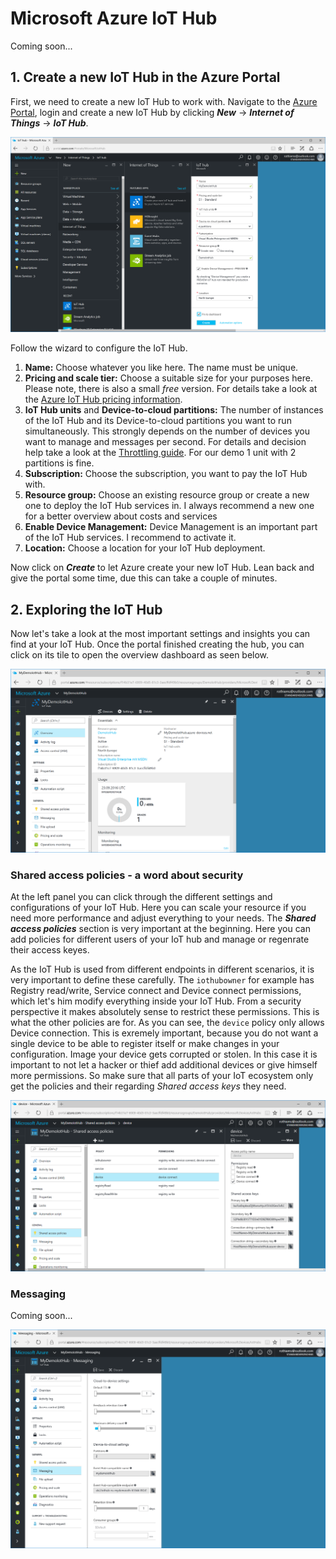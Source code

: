 # Microsoft Azure IoT Hub
Coming soon...

## 1. Create a new IoT Hub in the Azure Portal
First, we need to create a new IoT Hub to work with. Navigate to the [Azure Portal](https://portal.azure.com), login and create a new IoT Hub by clicking ***New*** -> ***Internet of Things*** -> ***IoT Hub***.

![Create an Azure IoT Hub](/Misc/azureconfigureiothub.png)

Follow the wizard to configure the IoT Hub.

1. **Name:** Choose whatever you like here. The name must be unique.
2. **Pricing and scale tier:** Choose a suitable size for your purposes here. Please note, there is also a small *free* version. For details take a look at the [Azure IoT Hub pricing information](https://azure.microsoft.com/en-us/pricing/details/iot-hub/).
3. **IoT Hub units** and **Device-to-cloud partitions:** The number of instances of the IoT Hub and its Device-to-cloud partitions you want to run simultaneously. This strongly depends on the number of devices you want to manage and messages per second. For details and decision help take a look at the  [Throttling guide](https://azure.microsoft.com/en-us/documentation/articles/iot-hub-devguide/#throttling). For our demo 1 unit with 2 partitions is fine.
4. **Subscription:** Choose the subscription, you want to pay the IoT Hub with.
5. **Resource group:** Choose an existing resource group or create a new one to deploy the IoT Hub services in. I always recommend a new one for a better overview about costs and services
6. **Enable Device Management:** Device Management is an important part of the IoT Hub services. I recommend to activate it.
7. **Location:** Choose a location for your IoT Hub deployment.

Now click on ***Create*** to let Azure create your new IoT Hub. Lean back and give the portal some time, due this can take a couple of minutes.

## 2. Exploring the IoT Hub
Now let's take a look at the most important settings and insights you can find at your IoT Hub. Once the portal finished creating the hub, you can click on its tile to open the overview dashboard as seen below.

![Azure IoT Hub Overview](/Misc/azureiothuboverview.png)

### Shared access policies - a word about security
At the left panel you can click through the different settings and configurations of your IoT Hub. Here you can scale your resource if you need more performance and adjust everything to your needs. The ***Shared access policies*** section is very important at the beginning. Here you can add policies for different users of your IoT hub and manage or regenrate their access keyes.

As the IoT Hub is used from different endpoints in different scenarios, it is very important to define these carefully. The `iothubowner` for example has Registry read/write, Service connect and Device connect permissions, which let's him modify everything inside your IoT Hub. From a security perspective it makes absolutely sense to restrict these permissions. This is what the other policies are for. As you can see, the `device` policy only allows Device connection. This is exremely important, because you do not want a single device to be able to register itself or make changes in your configuration. Image your device gets corrupted or stolen. In this case it is important to not let a hacker or thief add additional devices or give himself more permissions. So make sure that all parts of your IoT ecosystem only get the policies and their regarding *Shared access keys* they need.

![Azure IoT Hub Shared access policies settings](/Misc/azureiothubsharedaccess.png)

### Messaging
Coming soon...

![Azure IoT Hub Messaging settings](/Misc/azureiothubmessaging.png)
